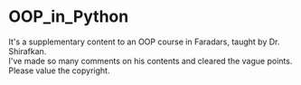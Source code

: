 # OOP_in_Python
It's a supplementary content to an OOP course in Faradars, taught by Dr. Shirafkan.<br>
I've made so many comments on his contents and cleared the vague points.<br>
Please value the copyright.<br>

